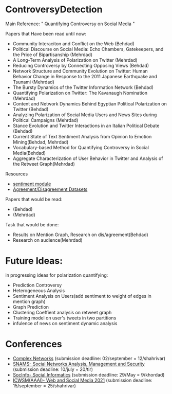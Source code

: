 # ControversyDetection
Main Reference:
" Quantifying Controversy on Social Media "
 
 
Papers that Have been read until now:
  - Community Interaciton and Conflict on the Web (Behdad)
  - Political Discourse on Social Media: Echo Chambers, Gatekeepers, and the Price of Bipartisanship (Mehrdad)
  - A Long-Term Analysis of Polarization on Twitter (Mehrdad)
  - Reducing Controversy by Connecting Opposing Views (Behdad)
  - Network Structure and Community Evolution on Twitter: Human Behavior Change in Response to the 2011 Japanese Earthquake and Tsunami (Mehrdad)
  -  The Bursty Dynamics of the Twitter Information Network (Behdad)
  -  Quantifying Polarization on Twitter: The Kavanaugh Nomination (Mehrdad)
  -  Content and Network Dynamics Behind Egyptian Political Polarization on Twitter (Behdad)
  -  Analyzing Polarization of Social Media Users and News Sites during Political Campaigns (Mehrdad)
  -  Stance Evolution and Twitter Interactions in an Italian Political Debate (Behdad)
  -  Current State of Text Sentiment Analysis from Opinion to Emotion Mining(Behdad, Mehrdad)
  -  Vocabulary-based Method for Quantifying Controversy in Social Media(Behdad)
  -  Aggregate Characterization of User Behavior in Twitter and Analysis of the Retweet Graph(Mehrdad)
  
Resources
  -  [sentiment module](https://github.com/amaiya/ktrain)
  -  [Agreement/Disagreement Datasets](http://www.cs.columbia.edu/~sara/data.php)
  
Papers that would be read:
  -  (Behdad)
  -  (Mehrdad)
 
Task that would be done:
  -  Results on Mention Graph, Research on dis/agreement(Behdad)
  -  Research on audience(Mehrdad)
  
# Future Ideas:
in progressing ideas for polarization quantifying:
- Prediction Controversy
- Heterogeneous Analysis
- Sentiment Analysis on Users(add sentiment to weight of edges in mention graph)
- Graph Prediction
- Clustering Coeffient analysis on retweet graph
- Training model on user's tweets in two partitions
- infulence of news on sentiment dynamic analysis

# Conferences
- [Complex Networks](https://www.complexnetworks.org/) (submission deadline: 02/september = 12/shahrivar)
- [SNAMS- Social Networks Analysis, Management and Security](http://emergingtechnet.org/SNAMS2020/index.php) (submission deadline: 10/july = 20/tir)
- [SocInfo- Social Informatics](https://kdd.isti.cnr.it/socinfo2020/) (submission deadline: 29/May = 9/khordad)
- [ICWSM(AAAI)- Web and Social Media 2021](https://www.icwsm.org/2020/index.html) (submission deadline: 15/september = 25/shahrivar)
